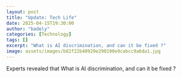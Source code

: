 ```yaml
---
layout: post
title: "Update: Tech Life"
date: 2025-04-15T19:30:00
author: "badely"
categories: [Technology]
tags: []
excerpt: "What is AI discrimination, and can it be fixed ?"
image: assets/images/b82f22b40929e290190e9cabcc9a6da1.jpg
---
```


Experts revealed that What is AI discrimination, and can it be fixed ?

